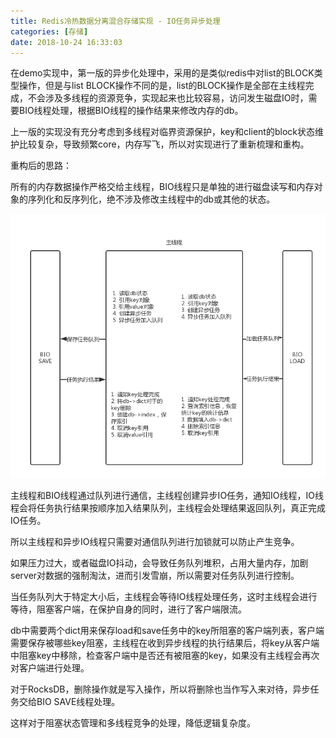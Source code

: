 ```yaml
---
title: Redis冷热数据分离混合存储实现 - IO任务异步处理
categories: [存储]
date: 2018-10-24 16:33:03
---
```


在demo实现中，第一版的异步化处理中，采用的是类似redis中对list的BLOCK类型操作，但是与list BLOCK操作不同的是，list的BLOCK操作是全部在主线程完成，不会涉及多线程的资源竞争，实现起来也比较容易，访问发生磁盘IO时，需要BIO线程处理，根据BIO线程的操作结果来修改内存的db。

上一版的实现没有充分考虑到多线程对临界资源保护，key和client的block状态维护比较复杂，导致频繁core，内存写飞，所以对实现进行了重新梳理和重构。

重构后的思路：

所有的内存数据操作严格交给主线程，BIO线程只是单独的进行磁盘读写和内存对象的序列化和反序列化，绝不涉及修改主线程中的db或其他的状态。

![](https://raw.githubusercontent.com/yongman/i/img/picgo/GFI1bu3.png)

主线程和BIO线程通过队列进行通信，主线程创建异步IO任务，通知IO线程，IO线程会将任务执行结果按顺序加入结果队列，主线程会处理结果返回队列，真正完成IO任务。

所以主线程和异步IO线程只需要对通信队列进行加锁就可以防止产生竞争。

如果压力过大，或者磁盘IO抖动，会导致任务队列堆积，占用大量内存，加剧server对数据的强制淘汰，进而引发雪崩，所以需要对任务队列进行控制。

当任务队列大于特定大小后，主线程会等待IO线程处理任务，这时主线程会进行等待，阻塞客户端，在保护自身的同时，进行了客户端限流。

db中需要两个dict用来保存load和save任务中的key所阻塞的客户端列表，客户端需要保存被哪些key阻塞，主线程在收到异步线程的执行结果后，将key从客户端中阻塞key中移除，检查客户端中是否还有被阻塞的key，如果没有主线程会再次对客户端进行处理。

对于RocksDB，删除操作就是写入操作，所以将删除也当作写入来对待，异步任务交给BIO SAVE线程处理。

这样对于阻塞状态管理和多线程竞争的处理，降低逻辑复杂度。



